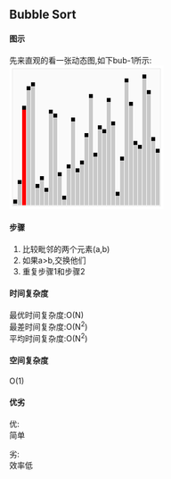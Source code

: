 ## Bubble Sort
 
#### 图示
 先来直观的看一张动态图,如下bub-1所示:<br/>
  ![bub-1](/res/bubble-sort.gif)
#### 步骤
1. 比较毗邻的两个元素(a,b)
2. 如果a>b,交换他们
3. 重复步骤1和步骤2
#### 时间复杂度
最优时间复杂度:O(N)<br/>
最差时间复杂度:O(N<sup>2</sup>)<br/>
平均时间复杂度:O(N<sup>2</sup>)
#### 空间复杂度
 O(1)
#### 优劣
优:<br/>
简单

劣:<br/>
效率低
 
 
 
 
 
 
 
 
 
 
 
 
 
 